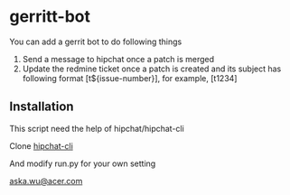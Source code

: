 gerritt-bot
===============

You can add a gerrit bot to do following things
1. Send a message to hipchat once a patch is merged
2. Update the redmine ticket once a patch is created and its subject has following format
   [t${issue-number}], for example, [t1234]

## Installation

This script need the help of hipchat/hipchat-cli

Clone [hipchat-cli](https://github.com/hipchat/hipchat-cli)

And modify run.py for your own setting

aska.wu@acer.com
